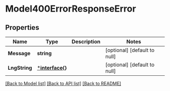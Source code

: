 # Model400ErrorResponseError

## Properties
Name | Type | Description | Notes
------------ | ------------- | ------------- | -------------
**Message** | **string** |  | [optional] [default to null]
**LngString** | [***interface{}**](interface{}.md) |  | [optional] [default to null]

[[Back to Model list]](../README.md#documentation-for-models) [[Back to API list]](../README.md#documentation-for-api-endpoints) [[Back to README]](../README.md)

